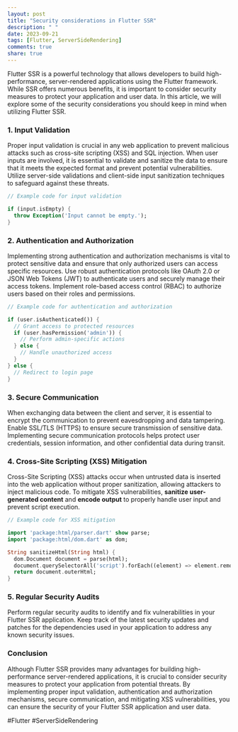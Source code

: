 ```yaml
---
layout: post
title: "Security considerations in Flutter SSR"
description: " "
date: 2023-09-21
tags: [Flutter, ServerSideRendering]
comments: true
share: true
---
```


Flutter SSR is a powerful technology that allows developers to build high-performance, server-rendered applications using the Flutter framework. While SSR offers numerous benefits, it is important to consider security measures to protect your application and user data. In this article, we will explore some of the security considerations you should keep in mind when utilizing Flutter SSR.

### 1. Input Validation ###

Proper input validation is crucial in any web application to prevent malicious attacks such as cross-site scripting (XSS) and SQL injection. When user inputs are involved, it is essential to validate and sanitize the data to ensure that it meets the expected format and prevent potential vulnerabilities. Utilize server-side validations and client-side input sanitization techniques to safeguard against these threats.

```dart
// Example code for input validation

if (input.isEmpty) {
  throw Exception('Input cannot be empty.');
}
```

### 2. Authentication and Authorization ###

Implementing strong authentication and authorization mechanisms is vital to protect sensitive data and ensure that only authorized users can access specific resources. Use robust authentication protocols like OAuth 2.0 or JSON Web Tokens (JWT) to authenticate users and securely manage their access tokens. Implement role-based access control (RBAC) to authorize users based on their roles and permissions.

```dart
// Example code for authentication and authorization

if (user.isAuthenticated()) {
  // Grant access to protected resources
  if (user.hasPermission('admin')) {
    // Perform admin-specific actions
  } else {
    // Handle unauthorized access
  }
} else {
  // Redirect to login page
}
```

### 3. Secure Communication ###

When exchanging data between the client and server, it is essential to encrypt the communication to prevent eavesdropping and data tampering. Enable SSL/TLS (HTTPS) to ensure secure transmission of sensitive data. Implementing secure communication protocols helps protect user credentials, session information, and other confidential data during transit.

### 4. Cross-Site Scripting (XSS) Mitigation ###

Cross-Site Scripting (XSS) attacks occur when untrusted data is inserted into the web application without proper sanitization, allowing attackers to inject malicious code. To mitigate XSS vulnerabilities, **sanitize user-generated content** and **encode output** to properly handle user input and prevent script execution.

```dart
// Example code for XSS mitigation

import 'package:html/parser.dart' show parse;
import 'package:html/dom.dart' as dom;

String sanitizeHtml(String html) {
  dom.Document document = parse(html);
  document.querySelectorAll('script').forEach((element) => element.remove());
  return document.outerHtml;
}
```

### 5. Regular Security Audits ###

Perform regular security audits to identify and fix vulnerabilities in your Flutter SSR application. Keep track of the latest security updates and patches for the dependencies used in your application to address any known security issues.

### Conclusion ###

Although Flutter SSR provides many advantages for building high-performance server-rendered applications, it is crucial to consider security measures to protect your application from potential threats. By implementing proper input validation, authentication and authorization mechanisms, secure communication, and mitigating XSS vulnerabilities, you can ensure the security of your Flutter SSR application and user data.

#Flutter #ServerSideRendering